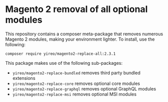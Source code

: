# Magento 2 removal of all optional modules
This repository contains a composer meta-package that removes numerous Magento 2 modules, making your environment lighter. To install, use the following:

    composer require yireo/magento2-replace-all:2.3.1
    
This package makes use of the following sub-packages:

- `yireo/magento2-replace-bundled` removes third party bundled extensions
- `yireo/magento2-replace-core` removes optional core modules
- `yireo/magento2-replace-graphql` removes optional GraphQL modules
- `yireo/magento2-replace-msi` removes optional MSI modules